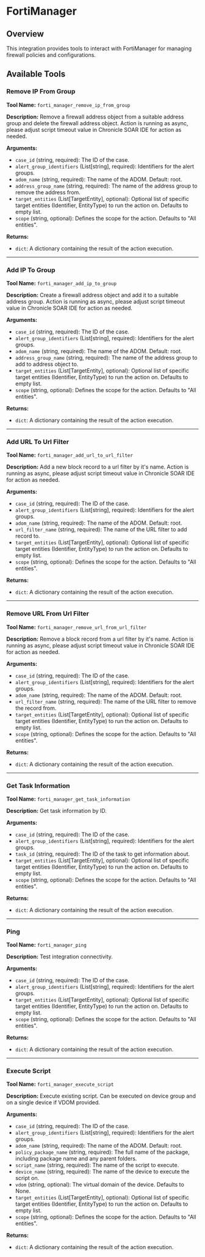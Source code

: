 # FortiManager

## Overview

This integration provides tools to interact with FortiManager for managing firewall policies and configurations.

## Available Tools

### Remove IP From Group

**Tool Name:** `forti_manager_remove_ip_from_group`

**Description:** Remove a firewall address object from a suitable address group and delete the firewall address object. Action is running as async, please adjust script timeout value in Chronicle SOAR IDE for action as needed.

**Arguments:**

*   `case_id` (string, required): The ID of the case.
*   `alert_group_identifiers` (List[string], required): Identifiers for the alert groups.
*   `adom_name` (string, required): The name of the ADOM. Default: root.
*   `address_group_name` (string, required): The name of the address group to remove the address from.
*   `target_entities` (List[TargetEntity], optional): Optional list of specific target entities (Identifier, EntityType) to run the action on. Defaults to empty list.
*   `scope` (string, optional): Defines the scope for the action. Defaults to "All entities".

**Returns:**

*   `dict`: A dictionary containing the result of the action execution.

---

### Add IP To Group

**Tool Name:** `forti_manager_add_ip_to_group`

**Description:** Create a firewall address object and add it to a suitable address group. Action is running as async, please adjust script timeout value in Chronicle SOAR IDE for action as needed.

**Arguments:**

*   `case_id` (string, required): The ID of the case.
*   `alert_group_identifiers` (List[string], required): Identifiers for the alert groups.
*   `adom_name` (string, required): The name of the ADOM. Default: root.
*   `address_group_name` (string, required): The name of the address group to add to address object to.
*   `target_entities` (List[TargetEntity], optional): Optional list of specific target entities (Identifier, EntityType) to run the action on. Defaults to empty list.
*   `scope` (string, optional): Defines the scope for the action. Defaults to "All entities".

**Returns:**

*   `dict`: A dictionary containing the result of the action execution.

---

### Add URL To Url Filter

**Tool Name:** `forti_manager_add_url_to_url_filter`

**Description:** Add a new block record to a url filter by it's name. Action is running as async, please adjust script timeout value in Chronicle SOAR IDE for action as needed.

**Arguments:**

*   `case_id` (string, required): The ID of the case.
*   `alert_group_identifiers` (List[string], required): Identifiers for the alert groups.
*   `adom_name` (string, required): The name of the ADOM. Default: root.
*   `url_filter_name` (string, required): The name of the URL filter to add record to.
*   `target_entities` (List[TargetEntity], optional): Optional list of specific target entities (Identifier, EntityType) to run the action on. Defaults to empty list.
*   `scope` (string, optional): Defines the scope for the action. Defaults to "All entities".

**Returns:**

*   `dict`: A dictionary containing the result of the action execution.

---

### Remove URL From Url Filter

**Tool Name:** `forti_manager_remove_url_from_url_filter`

**Description:** Remove a block record from a url filter by it's name. Action is running as async, please adjust script timeout value in Chronicle SOAR IDE for action as needed.

**Arguments:**

*   `case_id` (string, required): The ID of the case.
*   `alert_group_identifiers` (List[string], required): Identifiers for the alert groups.
*   `adom_name` (string, required): The name of the ADOM. Default: root.
*   `url_filter_name` (string, required): The name of the URL filter to remove the record from.
*   `target_entities` (List[TargetEntity], optional): Optional list of specific target entities (Identifier, EntityType) to run the action on. Defaults to empty list.
*   `scope` (string, optional): Defines the scope for the action. Defaults to "All entities".

**Returns:**

*   `dict`: A dictionary containing the result of the action execution.

---

### Get Task Information

**Tool Name:** `forti_manager_get_task_information`

**Description:** Get task information by ID.

**Arguments:**

*   `case_id` (string, required): The ID of the case.
*   `alert_group_identifiers` (List[string], required): Identifiers for the alert groups.
*   `task_id` (string, required): The ID of the task to get information about.
*   `target_entities` (List[TargetEntity], optional): Optional list of specific target entities (Identifier, EntityType) to run the action on. Defaults to empty list.
*   `scope` (string, optional): Defines the scope for the action. Defaults to "All entities".

**Returns:**

*   `dict`: A dictionary containing the result of the action execution.

---

### Ping

**Tool Name:** `forti_manager_ping`

**Description:** Test integration connectivity.

**Arguments:**

*   `case_id` (string, required): The ID of the case.
*   `alert_group_identifiers` (List[string], required): Identifiers for the alert groups.
*   `target_entities` (List[TargetEntity], optional): Optional list of specific target entities (Identifier, EntityType) to run the action on. Defaults to empty list.
*   `scope` (string, optional): Defines the scope for the action. Defaults to "All entities".

**Returns:**

*   `dict`: A dictionary containing the result of the action execution.

---

### Execute Script

**Tool Name:** `forti_manager_execute_script`

**Description:** Execute existing script. Can be executed on device group and on a single device if VDOM provided.

**Arguments:**

*   `case_id` (string, required): The ID of the case.
*   `alert_group_identifiers` (List[string], required): Identifiers for the alert groups.
*   `adom_name` (string, required): The name of the ADOM. Default: root.
*   `policy_package_name` (string, required): The full name of the package, including package name and any parent folders.
*   `script_name` (string, required): The name of the script to execute.
*   `device_name` (string, required): The name of the device to execute the script on.
*   `vdom` (string, optional): The virtual domain of the device. Defaults to None.
*   `target_entities` (List[TargetEntity], optional): Optional list of specific target entities (Identifier, EntityType) to run the action on. Defaults to empty list.
*   `scope` (string, optional): Defines the scope for the action. Defaults to "All entities".

**Returns:**

*   `dict`: A dictionary containing the result of the action execution.

